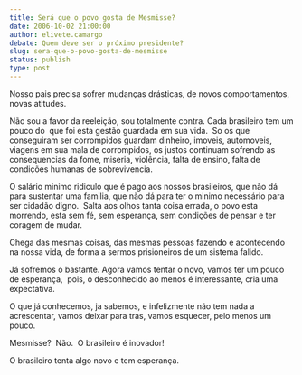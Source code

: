 ```yaml
---
title: Será que o povo gosta de Mesmisse?
date: 2006-10-02 21:00:00
author: elivete.camargo
debate: Quem deve ser o próximo presidente?
slug: sera-que-o-povo-gosta-de-mesmisse
status: publish 
type: post
---
```


Nosso pais precisa sofrer mudanças drásticas, de novos comportamentos, novas atitudes.


Não sou a favor da reeleição, sou totalmente contra. Cada brasileiro tem um pouco do  que foi esta gestão guardada em sua vida.  So os que conseguiram ser corrompidos guardam dinheiro, imoveis, automoveis, viagens em sua mala de corrompidos, os justos continuam sofrendo as consequencias da fome, miseria, violência, falta de ensino, falta de condições humanas de sobrevivencia.


O salário minimo ridiculo que é pago aos nossos brasileiros, que não dá para sustentar uma familia, que não dá para ter o minimo necessário para ser cidadão digno.  Salta aos olhos tanta coisa errada, o povo esta morrendo, esta sem fé, sem esperança, sem condições de pensar e ter coragem de mudar.


Chega das mesmas coisas, das mesmas pessoas fazendo e acontecendo na nossa vida, de forma a sermos prisioneiros de um sistema falido.


Já sofremos o bastante. Agora vamos tentar o novo, vamos ter um pouco de esperança,  pois, o desconhecido ao menos é interessante, cria uma expectativa. 


O que já conhecemos, ja sabemos, e infelizmente não tem nada a acrescentar, vamos deixar para tras, vamos esquecer, pelo menos um pouco.


Mesmisse?  Não.  O brasileiro é inovador!  


O brasileiro tenta algo novo e tem esperança.


 


 


 


